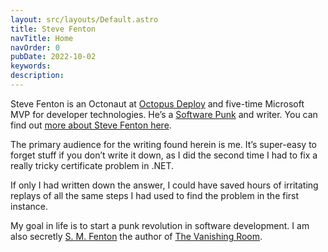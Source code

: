 ```yaml
---
layout: src/layouts/Default.astro
title: Steve Fenton
navTitle: Home
navOrder: 0
pubDate: 2022-10-02
keywords: 
description: 
---
```


Steve Fenton is an Octonaut at [Octopus Deploy](https://octopus.com) and five-time Microsoft MVP for developer technologies. He’s a [Software Punk](/2020/07/the-software-punk-revolution/?swcfpc=1) and writer. You can find out [more about Steve Fenton here](/about-me/).

The primary audience for the writing found herein is me. It’s super-easy to forget stuff if you don’t write it down, as I did the second time I had to fix a really tricky certificate problem in .NET.

If only I had written down the answer, I could have saved hours of irritating replays of all the same steps I had used to find the problem in the first instance.

My goal in life is to start a punk revolution in software development. I am also secretly [S. M. Fenton](https://www.smfenton.uk/s-m-fenton/) the author of [The Vanishing Room](https://www.smfenton.uk/the-vanishing-room/).
